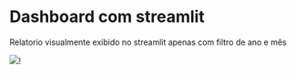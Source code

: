 <h1>Dashboard com streamlit</h1>

<p>Relatorio visualmente exibido no streamlit apenas com filtro de ano e mês</p>
<img src="https://github.com/user-attachments/assets/edd515fa-c57a-457d-aeb0-8a211d2bbca4">!
